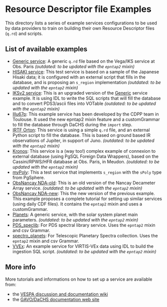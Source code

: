 # Resource Descriptor file Examples

This directory lists a series of example services configurations 
to be used by data providers to train on building their own 
Resource Descriptor files (`q.rd`) and scripts.

## List of available examples

* [Generic service](generic): A generic `q.rd` file based on the Vega/IKS service at Obs. Paris _(outdated: to be updated with the `epntap2` mixin)_
* [HISAKI service](hisaki): This test service is based on a sample of the Japanese Hisaki data; it is configured with an external script that fills in the database, and is proposing an `s_region` implementation _(outdated: to be updated with the `epntap2` mixin)_
* [IKSv2 service](iks_v2): This is an upgraded version of the [Generic](generic) service example. It is using IDL to write the SQL scripts that will fill the database and to convert PDS3/ascii files into VOTable _(outdated: to be updated with the `epntap2` mixin)_
* [Illu67p](illu67p): This example service has been developed by the CDPP team in Toulouse. It used the new epntap2 mixin feature and a customGrammar to fill the database through DaCHS during the `import` step.
* [IRTF Orton](irtf_orton): This service is using a simple `q.rd` file, and an external Python script to fill the database. This is based on ground based IR observations of Jupiter, in support of Juno. _(outdated: to be updated with the `epntap2` mixin)_
* [Kronos](kronos): This service is a (way too!) complex example of connexion to external database (using PgSQL Foreign Data Wrappers), based on the Cassini/RPWS/HFR database at Obs. Paris, in Meudon. _(outdated: to be updated with the `epntap2` mixin)_
* [myPoly](mypolyb): This a test service that implements `s_region` with the `sPoly` type from PgSphere.
* [ObsNancay NDA-old](nancay_dam): This is an old version of the Nancay Decameter Array service. _(outdated: to be updated with the `epntap2` mixin)_
* [ObsNancay NDA-new](nda-epntap2-mixin-customGrammar): This the new version of the previous example. This example proposes a complete tutorial for setting up similar services (using daily CDF files). It contains the `epntap2` mixin and uses a customGrammar.
* [Planets](planets): A generic service, with the solar system planet main parameters. _(outdated: to be updated with the `epntap2` mixin)_
* [PDS_speclib](PDS_speclib): For PDS spectral library service. Uses the `epntap2` mixin and csv Grammar.
* [spectro_planets](spectro_planets): For Telescopic Planetary Spectra collection. Uses the `epntap2` mixin and csv Grammar.
* [VVEx](vvex): An example service for VIRTIS-VEx data using IDL to build the ingestion SQL script.  _(outdated: to be updated with the `epntap2` mixin)_

## More info

More tutorials and informations on how to set up a service are available from:

* the [VESPA discussion and documentation wiki](https://voparis-confluence.obspm.fr/display/VES/Implementing+a+VESPA+service)
* the [GAVO/DaCHS documentation web site](http://docs.g-vo.org/DaCHS/)


